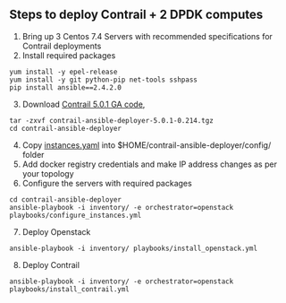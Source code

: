 
## Steps to deploy Contrail + 2 DPDK computes 

1. Bring up 3 Centos 7.4 Servers with recommended specifications for Contrail deployments
2. Install required packages
```
yum install -y epel-release
yum install -y git python-pip net-tools sshpass
pip install ansible==2.4.2.0
```
3. Download  [Contrail 5.0.1 GA code](https://www.juniper.net/support/downloads/?p=contrail#sw),
```
tar -zxvf contrail-ansible-deployer-5.0.1-0.214.tgz
cd contrail-ansible-deployer
```
4. Copy [instances.yaml](https://github.com/urao/contrail5_deployments/blob/master/5_0_1_deployments/ansible_deployer/dpdk/instances.yaml) 
   into $HOME/contrail-ansible-deployer/config/ folder
5. Add docker registry credentials and make IP address changes as per your topology
6. Configure the servers with required packages 
```
cd contrail-ansible-deployer
ansible-playbook -i inventory/ -e orchestrator=openstack playbooks/configure_instances.yml
```
7. Deploy Openstack 
```
ansible-playbook -i inventory/ playbooks/install_openstack.yml
```
8. Deploy Contrail 
```
ansible-playbook -i inventory/ -e orchestrator=openstack playbooks/install_contrail.yml
```
